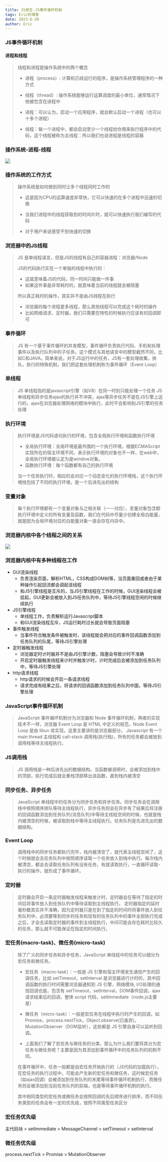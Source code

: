 ```yaml
---
title: JS原生-JS事件循环机制
tags: Eric的博客
date: 2023-6-30
author: Eric
---
```


### JS事件循环机制

#### 进程和线程

> 线程和进程是操作系统中的两个概念
>
> - 进程（process）: 计算机已经运行的程序，是操作系统管理程序的一种方式
>
> - 线程（thread）: 操作系统能够运行运算调度的最小单位，通常情况下他被包含在进程中
>
> - 进程：可以认为，启动一个应用程序，就会默认启动一个进程（也可以十多个进程）
>
> - 线程：每一个进程中，都会启动至少一个线程给你用来执行程序中的代码，这个线程被称为主线程：所以我们也说进程是线程的容器
>

### 操作系统-进程-线程

![](/images/JS远程/1-1.png)

### 操作系统的工作方式

> 操作系统是如何做到同时让多个线程同时工作的
>
> - 这是因为CPU的运算速度非常快，它可以快速的在多个进程中迅速的切换
>
> - 当我们进程中的线程获取到的时间片时，就可以快速执行我们编写的代码
>
> - 对于用户来说感受不到快速的切换
>

### 浏览器中的JS线程

> JS 是单线程语言，但是JS的线程有自己的容器进程：浏览器/Node
>
> JS的代码执行实在一个单独的线程中执行的：
>
> - 这就意味着JS的代码，同一时间只能做一件事
> - 如果这件事是非常耗时的，就意味着当前的线程就会被阻塞
>
> 所以真正耗时的操作，其实并不是由JS线程在执行
>
> - 浏览器的每个进程是多线程，那么其他线程可以完成这个耗时的操作
> - 比如网络请求、定时器，我们只需要在特性的时候执行应该有的回调即可
>

### 事件循环

> JS 有一个基于事件循环的并发模型，事件循环负责执行代码、手机和处理事件以及执行队列中的子任务。这个模式与其他语言中的模型截然不同，比如C和JAVA。简单来说，对于JS运行中的任务，JS有一套处理收集，排队，执行的特殊机制，我们把这套处理机制称为事件循环（Event Loop）

### 单线程

> JS 单线程指的是javascript引擎（如V8）在同一时刻只能处理一个任务
> JS单线程和异步任务ajax的执行并不冲突，ajax等异步任务不是在JS引擎上运行的，ajax在浏览器处理网络的模块中执行，此时不会影响到JS引擎的任务处理
>

### 执行环境

> 执行环境是JS代码语句执行的环境，包含全局执行环境和函数执行环境
>
> - 全局执行环境：全局环境是最外围的一个执行环境，根据ECMAScript实现所在的宿主环境不同，表示执行环境的对象也不一样，在web中，全局执行环境被认定为是window对象。
> - 函数执行环境：每个函数都有自己的执行环境
>
> 当一个任务执行时，相应的会对应一个动态变化的执行环境栈，这个执行环境栈包括了不同的执行环境，是一个后进先出的结构
>

### 变量对象

> 每个执行环境都有一个变量对象与之相关联（一一对应），变量对象包含额执行环境中定义的所有变量及函数，我们在代码中尽量少创建全局白能量，就是因为全局环境对应的白能量对象一直会存在内存中。
>

### 浏览器内核中各个线程之间的关系

![](/images/JS远程/1-2.png)

### 浏览器内核中有多种线程在工作

- GUI渲染线程
  - 负责渲染页面，解析HTML，CSS构成DOM树等，当页面重回或者由于某种操作引起回流都会调起该线程
  - 和JS引擎线程是互斥的，当JS引擎线程在工作的时候，GUI渲染线程会被挂起，GUI更新会被放入到JS任务队列中，等待JS引擎线程空闲的时候继续执行
- JS引擎线程
  - 单线程工作，负责解析运行Javascript脚本
  - 和GUI渲染线程互斥，JS运行耗时过长就会导致页面阻塞
- 事件触发线程
  - 当事件符合触发条件被触发时，该线程就会把对应的事件回调函数添加到任务队列的队尾，等待JS引擎处理
- 定时器触发线程
  - 浏览器定时计时器并不是由JS引擎计数，阻塞会导致计时不准确
  - 开启定时器触发线程来计时并触发计时，计时完成后会被添加到任务队列中，等待JS引擎处理
- http请求线程
  - http请求的时候会开启一条请求线程
  - 请求完成有结果之后，将请求的回调函数添加到任务队列中国，等待JS引擎处理

### JavaScript事件循环机制

> JavaScript 事件循环机制分为浏览器和 Node 事件循环机制，两者的实现技术不一样，浏览器 Event Loop 是 HTML 中定义的规范，Node Event Loop 是由 libuv 库实现。这里主要讲的是浏览器部分。
> Javascript 有一个 main thread 主线程和 call-stack 调用栈(执行栈)，所有的任务都会被放到调用栈等待主线程执行。
>

### JS调用栈

> JS 调用栈是一种后进先出的数据结构。当函数被调用时，会被添加到栈中的顶部，执行完成后就会重栈顶部移出该函数，直到栈内被清空
>

### 同步任务、异步任务

> JavaScript 单线程中的任务分为同步任务和异步任务。同步任务会在调用栈中按照顺序排队等待主线程执行，异步任务则会在异步有了结果后将注册的回调函数添加到任务队列(消息队列)中等待主线程空闲的时候，也就是栈内被清空的时候，被读取到栈中等待主线程执行。任务队列是先进先出的数据结构。
>

### Event Loop

> 调用栈中的同步任务都执行完毕，栈内被清空了，就代表主线程空闲了，这个时候就会去任务队列中按照顺序读取一个任务放入到栈中执行。每次栈内被清空，都会去读取任务队列有没有任务，有就读取执行，一直循环读取-执行的操作，就形成了事件循环。
>

### 定时器

> 定时器会开启一条定时器触发线程来触发计时，定时器会在等待了指定的时间后将事件放入到任务队列中等待读取到主线程执行。
> 定时器指定的延时毫秒数其实并不准确，因为定时器只是在到了指定的时间时将事件放入到任务队列中，必须要等到同步的任务和现有的任务队列中的事件全部执行完成之后，才会去读取定时器的事件到主线程执行，中间可能会存在耗时比较久的任务，那么就不可能保证在指定的时间执行。
>

### 宏任务(macro-task)、微任务(micro-task)

> 除了广义的同步任务和异步任务，JavaScript 单线程中的任务可以细分为宏任务和微任务。
>
> - 宏任务（macro-task）：一般是 JS 引擎和宿主环境发生通信产生的回调任务，比如 setTimeout，setInterval 是浏览器进行计时的，其中回调函数的执行时间需要浏览器通知到 JS 引擎，网络模块, I/O处理的通信回调也是。包含有 setTimeout，setInterval，DOM事件回调，ajax请求结束后的回调，整体 script 代码，setImmediate（node.js主要是）
>
> - 微任务（micro-task）：一般是宏任务在线程中执行时产生的回调，如 Promise，process.nextTick，Object.observe(已废弃)， MutationObserver（DOM监听），这些都是 JS 引擎自身可以监听到回调。
>
> - 上面我们了解了宏任务与微任务的分类，那么为什么我们要将其分为宏任务与微任务呢？主要是因为其添加到事件循环中的任务队列的机制不同。
>
> 在事件循环中，任务一般都是由宏任务开始执行的（JS代码的加载执行），在宏任务的执行过程中，可能会产生新的宏任务和微任务，这时候宏任务（如ajax回调）会被添加到任务队列的末尾等待事件循环机制执行，而微任务则会被添加到当前任务队列的前端，也是等待事件循环机制的执行。
>
> ​其中相同类型的宏任务或微任务会按照回调的先后顺序进行排序，而不同任务类型的任务会有一定的优先级，按照不同类型任务区分

### 宏任务优先级

主代码块 > setImmediate > MessageChannel > setTimeout > setInterval

### 微任务优先级

process.nextTick > Promise > MutationObserver
